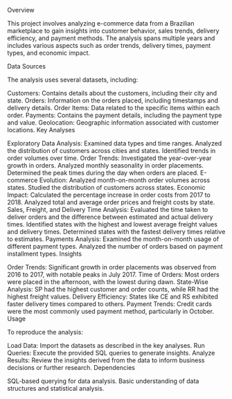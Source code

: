 Overview

This project involves analyzing e-commerce data from a Brazilian marketplace to gain insights into customer behavior, sales trends, delivery efficiency, and payment methods. The analysis spans multiple years and includes various aspects such as order trends, delivery times, payment types, and economic impact.

Data Sources

The analysis uses several datasets, including:

Customers: Contains details about the customers, including their city and state.
Orders: Information on the orders placed, including timestamps and delivery details.
Order Items: Data related to the specific items within each order.
Payments: Contains the payment details, including the payment type and value.
Geolocation: Geographic information associated with customer locations.
Key Analyses

Exploratory Data Analysis:
Examined data types and time ranges.
Analyzed the distribution of customers across cities and states.
Identified trends in order volumes over time.
Order Trends:
Investigated the year-over-year growth in orders.
Analyzed monthly seasonality in order placements.
Determined the peak times during the day when orders are placed.
E-commerce Evolution:
Analyzed month-on-month order volumes across states.
Studied the distribution of customers across states.
Economic Impact:
Calculated the percentage increase in order costs from 2017 to 2018.
Analyzed total and average order prices and freight costs by state.
Sales, Freight, and Delivery Time Analysis:
Evaluated the time taken to deliver orders and the difference between estimated and actual delivery times.
Identified states with the highest and lowest average freight values and delivery times.
Determined states with the fastest delivery times relative to estimates.
Payments Analysis:
Examined the month-on-month usage of different payment types.
Analyzed the number of orders based on payment installment types.
Insights

Order Trends: Significant growth in order placements was observed from 2016 to 2017, with notable peaks in July 2017.
Time of Orders: Most orders were placed in the afternoon, with the lowest during dawn.
State-Wise Analysis: SP had the highest customer and order counts, while RR had the highest freight values.
Delivery Efficiency: States like CE and RS exhibited faster delivery times compared to others.
Payment Trends: Credit cards were the most commonly used payment method, particularly in October.
Usage

To reproduce the analysis:

Load Data: Import the datasets as described in the key analyses.
Run Queries: Execute the provided SQL queries to generate insights.
Analyze Results: Review the insights derived from the data to inform business decisions or further research.
Dependencies

SQL-based querying for data analysis.
Basic understanding of data structures and statistical analysis.
